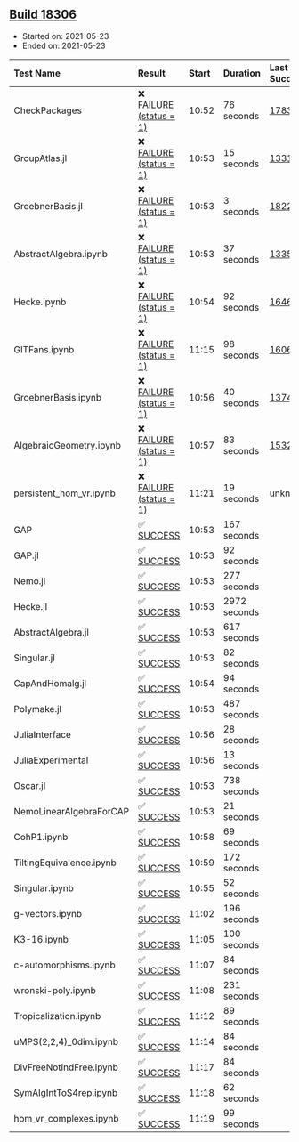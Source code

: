 ## [Build 18306](https://oscarci.mathematik.uni-kl.de/job/oscar/18306/)

* Started on: 2021-05-23
* Ended on: 2021-05-23

| Test Name    | Result | Start | Duration | Last Success | First Failure |
|:-------------|:-------|:------|:---------|:-------------|:--------------|
| CheckPackages | ❌ [FAILURE (status = 1)](https://oscarci.mathematik.uni-kl.de/job/oscar/18306/artifact/logs/build-18306/CheckPackages.log) | 10:52 | 76 seconds | [17832](https://oscarci.mathematik.uni-kl.de/job/oscar/17832/) | [17833](https://oscarci.mathematik.uni-kl.de/job/oscar/17833/) |
| GroupAtlas.jl | ❌ [FAILURE (status = 1)](https://oscarci.mathematik.uni-kl.de/job/oscar/18306/artifact/logs/build-18306/GroupAtlas.jl.log) | 10:53 | 15 seconds | [13311](https://oscarci.mathematik.uni-kl.de/job/oscar/13311/) | [13312](https://oscarci.mathematik.uni-kl.de/job/oscar/13312/) |
| GroebnerBasis.jl | ❌ [FAILURE (status = 1)](https://oscarci.mathematik.uni-kl.de/job/oscar/18306/artifact/logs/build-18306/GroebnerBasis.jl.log) | 10:53 | 3 seconds | [18228](https://oscarci.mathematik.uni-kl.de/job/oscar/18228/) | [18229](https://oscarci.mathematik.uni-kl.de/job/oscar/18229/) |
| AbstractAlgebra.ipynb | ❌ [FAILURE (status = 1)](https://oscarci.mathematik.uni-kl.de/job/oscar/18306/artifact/logs/build-18306/AbstractAlgebra.ipynb.log) | 10:53 | 37 seconds | [13355](https://oscarci.mathematik.uni-kl.de/job/oscar/13355/) | [13356](https://oscarci.mathematik.uni-kl.de/job/oscar/13356/) |
| Hecke.ipynb | ❌ [FAILURE (status = 1)](https://oscarci.mathematik.uni-kl.de/job/oscar/18306/artifact/logs/build-18306/Hecke.ipynb.log) | 10:54 | 92 seconds | [16463](https://oscarci.mathematik.uni-kl.de/job/oscar/16463/) | [16464](https://oscarci.mathematik.uni-kl.de/job/oscar/16464/) |
| GITFans.ipynb | ❌ [FAILURE (status = 1)](https://oscarci.mathematik.uni-kl.de/job/oscar/18306/artifact/logs/build-18306/GITFans.ipynb.log) | 11:15 | 98 seconds | [16068](https://oscarci.mathematik.uni-kl.de/job/oscar/16068/) | [16069](https://oscarci.mathematik.uni-kl.de/job/oscar/16069/) |
| GroebnerBasis.ipynb | ❌ [FAILURE (status = 1)](https://oscarci.mathematik.uni-kl.de/job/oscar/18306/artifact/logs/build-18306/GroebnerBasis.ipynb.log) | 10:56 | 40 seconds | [13748](https://oscarci.mathematik.uni-kl.de/job/oscar/13748/) | [13749](https://oscarci.mathematik.uni-kl.de/job/oscar/13749/) |
| AlgebraicGeometry.ipynb | ❌ [FAILURE (status = 1)](https://oscarci.mathematik.uni-kl.de/job/oscar/18306/artifact/logs/build-18306/AlgebraicGeometry.ipynb.log) | 10:57 | 83 seconds | [15322](https://oscarci.mathematik.uni-kl.de/job/oscar/15322/) | [15323](https://oscarci.mathematik.uni-kl.de/job/oscar/15323/) |
| persistent_hom_vr.ipynb | ❌ [FAILURE (status = 1)](https://oscarci.mathematik.uni-kl.de/job/oscar/18306/artifact/logs/build-18306/persistent_hom_vr.ipynb.log) | 11:21 | 19 seconds | unknown | unknown |
| GAP | ✅ [SUCCESS](https://oscarci.mathematik.uni-kl.de/job/oscar/18306/artifact/logs/build-18306/GAP.log) | 10:53 | 167 seconds |  |  |
| GAP.jl | ✅ [SUCCESS](https://oscarci.mathematik.uni-kl.de/job/oscar/18306/artifact/logs/build-18306/GAP.jl.log) | 10:53 | 92 seconds |  |  |
| Nemo.jl | ✅ [SUCCESS](https://oscarci.mathematik.uni-kl.de/job/oscar/18306/artifact/logs/build-18306/Nemo.jl.log) | 10:53 | 277 seconds |  |  |
| Hecke.jl | ✅ [SUCCESS](https://oscarci.mathematik.uni-kl.de/job/oscar/18306/artifact/logs/build-18306/Hecke.jl.log) | 10:53 | 2972 seconds |  |  |
| AbstractAlgebra.jl | ✅ [SUCCESS](https://oscarci.mathematik.uni-kl.de/job/oscar/18306/artifact/logs/build-18306/AbstractAlgebra.jl.log) | 10:53 | 617 seconds |  |  |
| Singular.jl | ✅ [SUCCESS](https://oscarci.mathematik.uni-kl.de/job/oscar/18306/artifact/logs/build-18306/Singular.jl.log) | 10:53 | 82 seconds |  |  |
| CapAndHomalg.jl | ✅ [SUCCESS](https://oscarci.mathematik.uni-kl.de/job/oscar/18306/artifact/logs/build-18306/CapAndHomalg.jl.log) | 10:54 | 94 seconds |  |  |
| Polymake.jl | ✅ [SUCCESS](https://oscarci.mathematik.uni-kl.de/job/oscar/18306/artifact/logs/build-18306/Polymake.jl.log) | 10:53 | 487 seconds |  |  |
| JuliaInterface | ✅ [SUCCESS](https://oscarci.mathematik.uni-kl.de/job/oscar/18306/artifact/logs/build-18306/JuliaInterface.log) | 10:56 | 28 seconds |  |  |
| JuliaExperimental | ✅ [SUCCESS](https://oscarci.mathematik.uni-kl.de/job/oscar/18306/artifact/logs/build-18306/JuliaExperimental.log) | 10:56 | 13 seconds |  |  |
| Oscar.jl | ✅ [SUCCESS](https://oscarci.mathematik.uni-kl.de/job/oscar/18306/artifact/logs/build-18306/Oscar.jl.log) | 10:53 | 738 seconds |  |  |
| NemoLinearAlgebraForCAP | ✅ [SUCCESS](https://oscarci.mathematik.uni-kl.de/job/oscar/18306/artifact/logs/build-18306/NemoLinearAlgebraForCAP.log) | 10:53 | 21 seconds |  |  |
| CohP1.ipynb | ✅ [SUCCESS](https://oscarci.mathematik.uni-kl.de/job/oscar/18306/artifact/logs/build-18306/CohP1.ipynb.log) | 10:58 | 69 seconds |  |  |
| TiltingEquivalence.ipynb | ✅ [SUCCESS](https://oscarci.mathematik.uni-kl.de/job/oscar/18306/artifact/logs/build-18306/TiltingEquivalence.ipynb.log) | 10:59 | 172 seconds |  |  |
| Singular.ipynb | ✅ [SUCCESS](https://oscarci.mathematik.uni-kl.de/job/oscar/18306/artifact/logs/build-18306/Singular.ipynb.log) | 10:55 | 52 seconds |  |  |
| g-vectors.ipynb | ✅ [SUCCESS](https://oscarci.mathematik.uni-kl.de/job/oscar/18306/artifact/logs/build-18306/g-vectors.ipynb.log) | 11:02 | 196 seconds |  |  |
| K3-16.ipynb | ✅ [SUCCESS](https://oscarci.mathematik.uni-kl.de/job/oscar/18306/artifact/logs/build-18306/K3-16.ipynb.log) | 11:05 | 100 seconds |  |  |
| c-automorphisms.ipynb | ✅ [SUCCESS](https://oscarci.mathematik.uni-kl.de/job/oscar/18306/artifact/logs/build-18306/c-automorphisms.ipynb.log) | 11:07 | 84 seconds |  |  |
| wronski-poly.ipynb | ✅ [SUCCESS](https://oscarci.mathematik.uni-kl.de/job/oscar/18306/artifact/logs/build-18306/wronski-poly.ipynb.log) | 11:08 | 231 seconds |  |  |
| Tropicalization.ipynb | ✅ [SUCCESS](https://oscarci.mathematik.uni-kl.de/job/oscar/18306/artifact/logs/build-18306/Tropicalization.ipynb.log) | 11:12 | 89 seconds |  |  |
| uMPS(2,2,4)_0dim.ipynb | ✅ [SUCCESS](https://oscarci.mathematik.uni-kl.de/job/oscar/18306/artifact/logs/build-18306/uMPS-2-2-4-_0dim.ipynb.log) | 11:14 | 84 seconds |  |  |
| DivFreeNotIndFree.ipynb | ✅ [SUCCESS](https://oscarci.mathematik.uni-kl.de/job/oscar/18306/artifact/logs/build-18306/DivFreeNotIndFree.ipynb.log) | 11:17 | 84 seconds |  |  |
| SymAlgIntToS4rep.ipynb | ✅ [SUCCESS](https://oscarci.mathematik.uni-kl.de/job/oscar/18306/artifact/logs/build-18306/SymAlgIntToS4rep.ipynb.log) | 11:18 | 62 seconds |  |  |
| hom_vr_complexes.ipynb | ✅ [SUCCESS](https://oscarci.mathematik.uni-kl.de/job/oscar/18306/artifact/logs/build-18306/hom_vr_complexes.ipynb.log) | 11:19 | 99 seconds |  |  |
